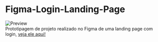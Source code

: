 # Figma-Login-Landing-Page
![Preview](https://github.com/MaduSales/Figma-Login-Landing-Page/assets/166547195/f3225232-6a41-41eb-a1e2-6adf19e8c1b4)
<br>
Prototipagem de projeto realizado no Figma de uma landing page com login,
[veja ele aqui!](https://www.figma.com/proto/DaGkWvxTC183cdaoa7iOO0/Web-Design---Login?node-id=4-4&t=TVvTrTriVjdekCxR-1&scaling=scale-down-width)
